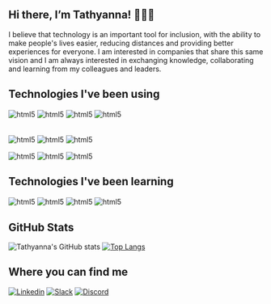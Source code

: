 ## Hi there, I’m Tathyanna! 👩🏻‍💻

I believe that technology is an important tool for inclusion, with the ability to make people's lives easier, reducing distances and providing better experiences for everyone. 
I am interested in companies that share this same vision and I am always interested in exchanging knowledge, collaborating and learning from my colleagues and leaders.

## Technologies I've been using 
<div style="display: inline_block">
<img align="center" alt="html5" src="https://img.shields.io/badge/HTML5-E34F26?style=for-the-badge&logo=html5&logoColor=white"/>
<img align="center" alt="html5" src="https://img.shields.io/badge/CSS3-1572B6?style=for-the-badge&logo=css3&logoColor=white"/>
<img align="center" alt="html5" src="https://img.shields.io/badge/JavaScript-F7DF1E?style=for-the-badge&logo=javascript&logoColor=black"/>
<img align="center" alt="html5" src="https://img.shields.io/badge/React-20232A?style=for-the-badge&logo=react&logoColor=61DAFB"/> 

<br/> <img align="center" alt="html5" src="https://img.shields.io/badge/Node.js-43853D?style=for-the-badge&logo=node.js&logoColor=white"/>
<img align="center" alt="html5" src="https://img.shields.io/badge/Express.js-404D59?style=for-the-badge"/>
<img align="center" alt="html5" src="https://img.shields.io/badge/MongoDB-4EA94B?style=for-the-badge&logo=mongodb&logoColor=white"/> 

<img align="center" alt="html5" src="https://img.shields.io/badge/Tailwind_CSS-38B2AC?style=for-the-badge&logo=tailwind-css&logoColor=white"/>
<img align="center" alt="html5" src="https://img.shields.io/badge/Bootstrap-563D7C?style=for-the-badge&logo=bootstrap&logoColor=white"/>
<img align="center" alt="html5" src="https://img.shields.io/badge/Material--UI-0081CB?style=for-the-badge&logo=material-ui&logoColor=white"/> 

</div>

## Technologies I've been learning
<div style="display: inline_block">
<img align="center" alt="html5" src="https://img.shields.io/badge/TypeScript-007ACC?style=for-the-badge&logo=typescript&logoColor=white"/>
<img align="center" alt="html5" src="https://img.shields.io/badge/AngularJS-E23237?style=for-the-badge&logo=angularjs&logoColor=white"/>
<img align="center" alt="html5" src="https://img.shields.io/badge/Redux-593D88?style=for-the-badge&logo=redux&logoColor=white"/>
<img align="center" alt="html5" src="https://img.shields.io/badge/Jest-323330?style=for-the-badge&logo=Jest&logoColor=white"/>

</div>

## GitHub Stats
![Tathyanna's GitHub stats](https://github-readme-stats.vercel.app/api?username=Tathy-Max&show_icons=true&theme=radical)
[![Top Langs](https://github-readme-stats.vercel.app/api/top-langs/?username=Tathy-Max&layout=compact&theme=radical&langs_count=8)](https://github.com/Tathy-Max/github-readme-stats)

## Where you can find me
[![Linkedin](https://img.shields.io/badge/LinkedIn-0077B5?style=for-the-badge&logo=linkedin&logoColor=white)](https://www.linkedin.com/in/tathyanna-maximiano/)
[![Slack](https://img.shields.io/badge/Slack-4A154B?style=for-the-badge&logo=slack&logoColor=white)](tathyanna.maximiano)
[![Discord](https://img.shields.io/badge/Discord-7289DA?style=for-the-badge&logo=discord&logoColor=white)](Tathyanna#5882)






